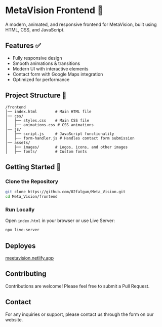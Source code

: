 # MetaVision Frontend 🚀

A modern, animated, and responsive frontend for MetaVision, built using HTML, CSS, and JavaScript.

## Features ✅

- Fully responsive design
- Smooth animations & transitions
- Modern UI with interactive elements
- Contact form with Google Maps integration
- Optimized for performance

## Project Structure 📂

```
/frontend
│── index.html        # Main HTML file
│── css/
│   ├── styles.css    # Main CSS file
│   ├── animations.css # CSS animations
│── js/
│   ├── script.js     # JavaScript functionality
│   ├── form-handler.js # Handles contact form submission
│── assets/
│   ├── images/       # Logos, icons, and other images
│   ├── fonts/        # Custom fonts
```

## Getting Started 🚀

### Clone the Repository

```bash
git clone https://github.com/02falgun/Meta_Vision.git
cd Meta_Vision/frontend
```

### Run Locally

Open `index.html` in your browser or use Live Server:

```bash
npx live-server
```
## Deployes

[meetavision.netlify.app](https://meetavision.netlify.app/)

## Contributing

Contributions are welcome! Please feel free to submit a Pull Request.



## Contact

For any inquiries or support, please contact us through the form on our website.
